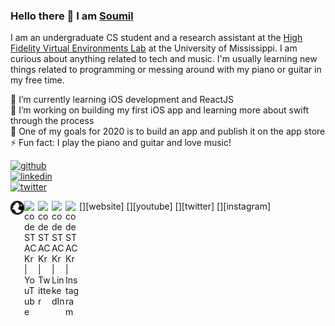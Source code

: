 ### Hello there 👋 I am [Soumil](https://www.soumildatta.com/)
I am an undergraduate CS student and a research assistant at the [High Fidelity Virtual Environments Lab](https://john.cs.olemiss.edu/~jones/doku.php?id=start) at the University of Mississippi. I am curious about anything related to tech and music. I'm usually learning new things related to programming or messing around with my piano or guitar in my free time.

🌱 I’m currently learning iOS development and ReactJS   
🔭 I’m working on building my first iOS app and learning more about swift through the process  
🥅 One of my goals for 2020 is to build an app and publish it on the app store    
⚡ Fun fact: I play the piano and guitar and love music!

[<img src='https://cdn.jsdelivr.net/npm/simple-icons@3.0.1/icons/github.svg' alt='github' height='40'>](https://github.com/soumildatta)  
[<img src='https://cdn.jsdelivr.net/npm/simple-icons@3.0.1/icons/linkedin.svg' alt='linkedin' height='40'>](https://www.linkedin.com/in/soumildatta/)  
[<img src='https://cdn.jsdelivr.net/npm/simple-icons@3.0.1/icons/twitter.svg' alt='twitter' height='40'>](https://twitter.com/soumildatta)  

[<img align="left" alt="codeSTACKr.com" width="22px" src="https://raw.githubusercontent.com/iconic/open-iconic/master/svg/globe.svg" />][website]
[<img align="left" alt="codeSTACKr | YouTube" width="22px" src="https://cdn.jsdelivr.net/npm/simple-icons@v3/icons/youtube.svg" />][youtube]
[<img align="left" alt="codeSTACKr | Twitter" width="22px" src="https://cdn.jsdelivr.net/npm/simple-icons@v3/icons/twitter.svg" />][twitter]
[<img align="left" alt="codeSTACKr | LinkedIn" width="22px" src="https://cdn.jsdelivr.net/npm/simple-icons@v3/icons/linkedin.svg" />](https://www.linkedin.com/in/soumildatta/)
[<img align="left" alt="codeSTACKr | Instagram" width="22px" src="https://cdn.jsdelivr.net/npm/simple-icons@v3/icons/instagram.svg" />][instagram]

<!--![Github stats](https://github-readme-stats.vercel.app/api?username=soumildatta&show_icons=true)-->
<!--
**soumildatta/soumildatta** is a ✨ _special_ ✨ repository because its `README.md` (this file) appears on your GitHub profile.

Here are some ideas to get you started:

- 🔭 I’m currently working on ...
- 🌱 I’m currently learning ...
- 👯 I’m looking to collaborate on ...
- 🤔 I’m looking for help with ...
- 💬 Ask me about ...
- 📫 How to reach me: ...
- 😄 Pronouns: ...
- ⚡ Fun fact: ...
-->
